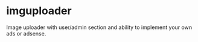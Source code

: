 imguploader
===========

Image uploader with user/admin section and ability to implement your own ads or adsense.
